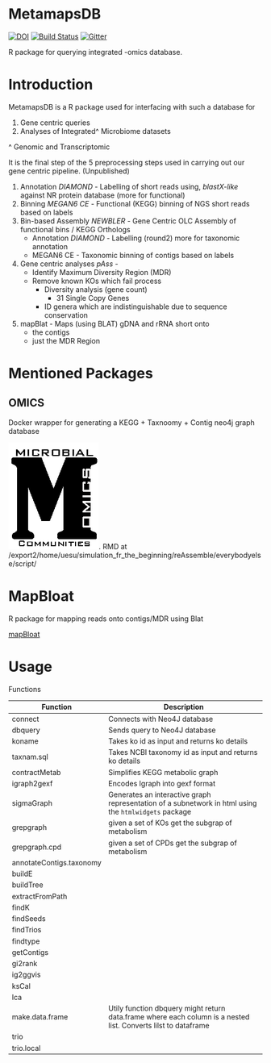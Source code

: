 MetamapsDB
========
[![DOI](https://zenodo.org/badge/19045/etheleon/metamaps.svg)](https://zenodo.org/badge/latestdoi/19045/etheleon/metamaps)
[![Build Status](https://travis-ci.org/etheleon/MetamapsDB.svg?branch=master)](https://travis-ci.org/etheleon/MetamapsDB)
[![Gitter](https://badges.gitter.im/metamaps.png)](https://gitter.im/etheleon/metamaps)

R package for querying integrated -omics database.

# Introduction

MetamapsDB is a R package used for interfacing with such a database for

1. Gene centric queries 
2. Analyses of Integrated^ Microbiome datasets

^ Genomic and Transcriptomic

It is the final step of the 5 preprocessing steps used in carrying out our gene centric pipeline. (Unpublished)

1. Annotation _DIAMOND_ - Labelling of short reads using, _blastX-like_ against NR protein database (more for functional)
2. Binning _MEGAN6 CE_ - Functional (KEGG) binning of NGS short reads based on labels
3. Bin-based Assembly _NEWBLER_ - Gene Centric OLC Assembly of functional bins / KEGG Orthologs
    * Annotation _DIAMOND_ - Labelling (round2) more for taxonomic annotation 
    * MEGAN6 CE - Taxonomic binning of contigs based on labels
4. Gene centric analyses _pAss_ -
    * Identify Maximum Diversity Region (MDR)
    * Remove known KOs which fail process
        * Diversity analysis (gene count)
            * 31 Single Copy Genes
        * ID genera which are indistinguishable due to sequence conservation
4. mapBlat - Maps (using BLAT) gDNA and rRNA short onto 
    * the contigs
    * just the MDR Region

# Mentioned Packages

## OMICS

Docker wrapper for generating a KEGG + Taxnoomy + Contig neo4j graph database

[![MetamapsDB](./thumbnail.png)](https://github.com/etheleon/omics).
RMD at /export2/home/uesu/simulation_fr_the_beginning/reAssemble/everybodyelse/script/

# MapBloat

R package for mapping reads onto contigs/MDR using Blat

[mapBloat](https://github.com/etheleon/mapblat)

# Usage

Functions

| Function | Description |
| --- | --- |
| connect | Connects with Neo4J database |
| dbquery| Sends query to Neo4J database |
| koname | Takes ko id as input and returns ko details |
| taxnam.sql | Takes NCBI taxonomy id as input and returns ko details |
| contractMetab | Simplifies KEGG metabolic graph |
| igraph2gexf | Encodes Igraph into gexf format |
| sigmaGraph| Generates an interactive graph representation of a subnetwork in html using the `htmlwidgets` package|
| grepgraph | given a set of KOs get the subgrap of metabolism |
| grepgraph.cpd | given a set of CPDs get the subgrap of metabolism |
| annotateContigs.taxonomy | |
| buildE||
| buildTree||
| extractFromPath||
| findK||
| findSeeds||
| findTrios||
| findtype||
| getContigs||
| gi2rank||
| ig2ggvis||
| ksCal||
| lca||
| make.data.frame | Utily function dbquery might return data.frame where each column is a nested list. Converts lilst to dataframe|
| trio||
| trio.local||
